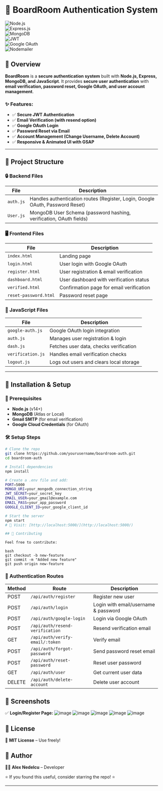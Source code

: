 # 🚀 BoardRoom Authentication System

![Node.js](https://img.shields.io/badge/Node.js-16%2B-green?style=for-the-badge&logo=node.js)  
![Express.js](https://img.shields.io/badge/Express.js-4.x-blue?style=for-the-badge&logo=express)  
![MongoDB](https://img.shields.io/badge/MongoDB-Atlas-green?style=for-the-badge&logo=mongodb)  
![JWT](https://img.shields.io/badge/Auth-JWT-orange?style=for-the-badge)  
![Google OAuth](https://img.shields.io/badge/OAuth-Google-red?style=for-the-badge&logo=google)  
![Nodemailer](https://img.shields.io/badge/Emails-Nodemailer-yellow?style=for-the-badge&logo=gmail)  

## 📌 Overview
**BoardRoom** is a **secure authentication system** built with **Node.js, Express, MongoDB, and JavaScript**. It provides **secure user authentication** with **email verification, password reset, Google OAuth, and user account management**.

### ✨ Features:
- ✅ **Secure JWT Authentication**  
- ✅ **Email Verification (with resend option)**  
- ✅ **Google OAuth Login**  
- ✅ **Password Reset via Email**  
- ✅ **Account Management (Change Username, Delete Account)**  
- ✅ **Responsive & Animated UI with GSAP**  

---

## 📂 Project Structure

### 🔒 Backend Files
| File | Description |
|------|------------|
| `auth.js` | Handles authentication routes (Register, Login, Google OAuth, Password Reset) |
| `User.js` | MongoDB User Schema (password hashing, verification, OAuth fields) |

### 🖥 Frontend Files
| File | Description |
|------|------------|
| `index.html` | Landing page |
| `login.html` | User login with Google OAuth |
| `register.html` | User registration & email verification |
| `dashboard.html` | User dashboard with verification status |
| `verified.html` | Confirmation page for email verification |
| `reset-password.html` | Password reset page |

### 📜 JavaScript Files
| File | Description |
|------|------------|
| `google-auth.js` | Google OAuth login integration |
| `auth.js` | Manages user registration & login |
| `dash.js` | Fetches user data, checks verification |
| `verification.js` | Handles email verification checks |
| `logout.js` | Logs out users and clears local storage |

---

## 🔧 Installation & Setup

### 📌 Prerequisites
- **Node.js** (v14+)
- **MongoDB** (Atlas or Local)
- **Gmail SMTP** (for email verification)
- **Google Cloud Credentials** (for OAuth)

### 🛠 Setup Steps
```bash
# Clone the repo
git clone https://github.com/yourusername/boardroom-auth.git
cd boardroom-auth

# Install dependencies
npm install

# Create a .env file and add:
PORT=5000
MONGO_URI=your_mongodb_connection_string
JWT_SECRET=your_secret_key
EMAIL_USER=your_gmail@example.com
EMAIL_PASS=your_app_password
GOOGLE_CLIENT_ID=your_google_client_id

# Start the server
npm start
# 📌 Visit: [http://localhost:5000/](http://localhost:5000/)

## 🤝 Contributing

Feel free to contribute:

```

```
bash
git checkout -b new-feature
git commit -m "Added new feature"
git push origin new-feature
```

### 🔐 Authentication Routes

| Method | Route | Description |
|--------|-------|-------------|
| POST   | `/api/auth/register` | Register new user |
| POST   | `/api/auth/login` | Login with email/username & password |
| POST   | `/api/auth/google-login` | Login via Google OAuth |
| POST   | `/api/auth/resend-verification` | Resend verification email |
| GET    | `/api/auth/verify-email/:token` | Verify email |
| POST   | `/api/auth/forgot-password` | Send password reset email |
| POST   | `/api/auth/reset-password` | Reset user password |
| GET    | `/api/auth/user` | Get current user data |
| DELETE | `/api/auth/delete-account` | Delete user account |

## 🎨 Screenshots
✅ **Login/Register Page:**
![image](https://github.com/user-attachments/assets/1338b6dd-eb2d-4d6d-9872-64b6d4e9cfad)
![image](https://github.com/user-attachments/assets/8b337e3d-6b7a-48ed-95ab-6873dc528778)
![image](https://github.com/user-attachments/assets/bda36490-7051-404c-a95e-f16b260c9ac3)
![image](https://github.com/user-attachments/assets/2bcd5a47-4d02-426a-bada-e4269edfd3b1)
![image](https://github.com/user-attachments/assets/4ddb6f59-9bae-431a-a4a5-9951a4a9a004)

## 📜 License

📌 **MIT License** – Use freely!

## 📝 Author

👨‍💻 **Alex Nedelcu** – Developer

⭐ If you found this useful, consider starring the repo! ⭐

---
